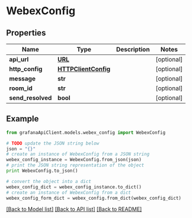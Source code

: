 # WebexConfig


## Properties
Name | Type | Description | Notes
------------ | ------------- | ------------- | -------------
**api_url** | [**URL**](URL.md) |  | [optional] 
**http_config** | [**HTTPClientConfig**](HTTPClientConfig.md) |  | [optional] 
**message** | **str** |  | [optional] 
**room_id** | **str** |  | [optional] 
**send_resolved** | **bool** |  | [optional] 

## Example

```python
from grafanaApiClient.models.webex_config import WebexConfig

# TODO update the JSON string below
json = "{}"
# create an instance of WebexConfig from a JSON string
webex_config_instance = WebexConfig.from_json(json)
# print the JSON string representation of the object
print WebexConfig.to_json()

# convert the object into a dict
webex_config_dict = webex_config_instance.to_dict()
# create an instance of WebexConfig from a dict
webex_config_form_dict = webex_config.from_dict(webex_config_dict)
```
[[Back to Model list]](../README.md#documentation-for-models) [[Back to API list]](../README.md#documentation-for-api-endpoints) [[Back to README]](../README.md)


